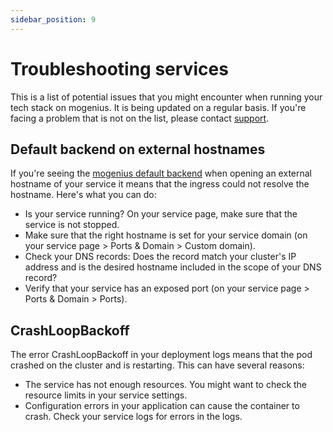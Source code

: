 ```yaml
---
sidebar_position: 9
---
```


# Troubleshooting services

This is a list of potential issues that you might encounter when running your tech stack on mogenius. It is being updated on a regular basis. If you're facing a problem that is not on the list, please contact [support](mailto:support@mogenius.com).

## Default backend on external hostnames
If you're seeing the [mogenius default backend](https://mo1.mogenius.com/) when opening an external hostname of your service it means that the ingress could not resolve the hostname. Here's what you can do:
- Is your service running? On your service page, make sure that the service is not stopped.
- Make sure that the right hostname is set for your service domain (on your service page > Ports & Domain > Custom domain).
- Check your DNS records: Does the record match your cluster's IP address and is the desired hostname included in the scope of your DNS record?
- Verify that your service has an exposed port (on your service page > Ports & Domain > Ports).

## CrashLoopBackoff
The error CrashLoopBackoff in your deployment logs means that the pod crashed on the cluster and is restarting. This can have several reasons:
- The service has not enough resources. You might want to check the resource limits in your service settings.
- Configuration errors in your application can cause the container to crash. Check your service logs for errors in the logs.